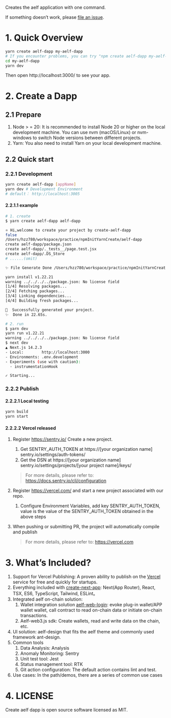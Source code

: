 Creates the aelf application with one command.

If something doesn’t work, please [file an issue](https://github.com/AElfProject/create-aelf-dapp/issues/new).

# 1. Quick Overview

```bash
yarn create aelf-dapp my-aelf-dapp
# If you encounter problems, you can try "npm create aelf-dapp my-aelf-dapp"
cd my-aelf-dapp
yarn dev
```

Then open http://localhost:3000/ to see your app.

# 2. Create a Dapp

## 2.1 Prepare

1. Node > = 20: It is recommended to install Node 20 or higher on the local development machine. You can use nvm (macOS/Linux) or nvm-windows to switch Node versions between different projects.
2. Yarn: You also need to install Yarn on your local development machine.

## 2.2 Quick start

### 2.2.1 Development

```bash
yarn create aelf-dapp [appName]
yarn dev # Development Environment
# default： http://localhost:3005
```

#### 2.2.1.1 example

```bash
# 1. create
$ yarn create aelf-dapp aelf-dapp

⭐️ Hi,welcome to create your project by create-aelf-dapp
false
/Users/hzz780/workspace/practice/npmInitYarnCreate/aelf-dapp
create aelf-dapp/package.json
create aelf-dapp/._tests__/page.test.jsx
create aelf-dapp/.DS_Store
# ......(omit)

✨ File Generate Done /Users/hzz780/workspace/practice/npmInitYarnCreate/aelf-dapp

yarn install v1.22.21
warning ../../../../package.json: No license field
[1/4] Resolving packages...
[2/4] Fetching packages...
[3/4] Linking dependencies...
[4/4] Building fresh packages...

🎉  Successfully generated your project.
✨  Done in 22.65s.

# 2. run
$ yarn dev
yarn run v1.22.21
warning ../../../../package.json: No license field
$ next dev
▲ Next.js 14.2.3
- Local:        http://localhost:3000
- Environments: .env.development
- Experiments (use with caution):
  · instrumentationHook

✓ Starting...
```

### 2.2.2 Publish

#### 2.2.2.1 Local testing

```bash
yarn build
yarn start
```

#### 2.2.2.2 Vercel released

1. Register https://sentry.io/ Create a new project.
   1. Get SENTRY_AUTH_TOKEN at https://[your organization name] sentry.io/settings/auth-tokens/
   2. Get the DSN at https://[your organization name] sentry.io/settings/projects/[your project name]/keys/
   > For more details, please refer to: https://docs.sentry.io/cli/configuration

2. Register https://vercel.com/ and start a new project associated with our repo.
   1. Configure Environment Variables, add key SENTRY_AUTH_TOKEN, value is the value of the SENTRY_AUTH_TOKEN obtained in the above steps

4. When pushing or submitting PR, the project will automatically compile and publish
   > For more details, please refer to: https://vercel.com

# 3. What’s Included?

1. Support for Vercel Publishing: A proven ability to publish on the [Vercel](https://vercel.com/) service for free and quickly for startups.
2. Everything included with [create-next-app](https://nextjs.org/docs/app/api-reference/create-next-app): Next(App Router), React, TSX, ES6, TypeScript, Tailwind, ESLint。
3. Integrated aelf on-chain solution:
   1. Wallet integration solution [aelf-web-login](https://github.com/AElfProject/aelf-web-login): evoke plug-in wallet/APP wallet wallet, call contract to read on-chain data or initiate on-chain transactions.
   2. Aelf-web3.js sdk: Create wallets, read and write data on the chain, etc.
4. UI solution: aelf-design that fits the aelf theme and commonly used framework ant-design.
5. Common tools
   1. Data Analysis: Analysis
   2. Anomaly Monitoring: Sentry
   3. Unit test tool: Jest
   4. Status management tool: RTK
   5. Git action configuration: The default action contains lint and test.
6. Use cases: In the path/demos, there are a series of common use cases

# 4. LICENSE
Create aelf dapp is open source software licensed as MIT.

